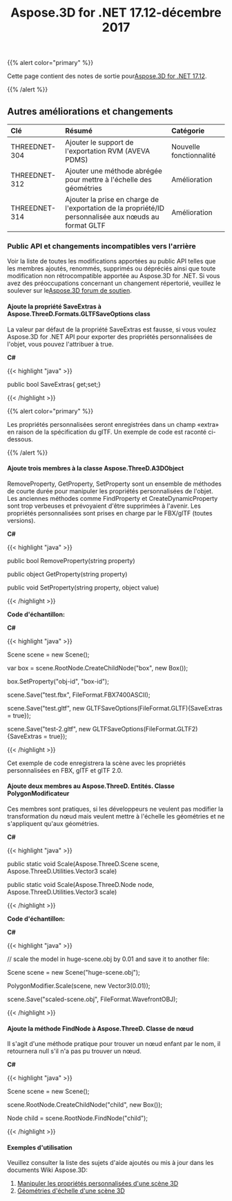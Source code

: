 ﻿---
title: Aspose.3D for .NET 17.12-décembre 2017
type: docs
weight: 10
url: /fr/net/aspose-3d-for-net-17-12-december-2017/
---
{{% alert color="primary" %}} 

Cette page contient des notes de sortie pour[Aspose.3D for .NET 17.12](https://www.nuget.org/packages/Aspose.3D/17.12.0).

{{% /alert %}} 
## **Autres améliorations et changements**

|**Clé**|**Résumé**|**Catégorie**|
|:- |:- |:- |
|THREEDNET-304|Ajouter le support de l'exportation RVM (AVEVA PDMS)|Nouvelle fonctionnalité|
|THREEDNET-312|Ajouter une méthode abrégée pour mettre à l'échelle des géométries|Amélioration|
|THREEDNET-314|Ajouter la prise en charge de l'exportation de la propriété/ID personnalisée aux nœuds au format GLTF|Amélioration|
### **Public API et changements incompatibles vers l'arrière**
Voir la liste de toutes les modifications apportées au public API telles que les membres ajoutés, renommés, supprimés ou dépréciés ainsi que toute modification non rétrocompatible apportée au Aspose.3D for .NET. Si vous avez des préoccupations concernant un changement répertorié, veuillez le soulever sur le[Aspose.3D forum de soutien](https://forum.aspose.com/c/3d/18).
#### **Ajoute la propriété SaveExtras à Aspose.ThreeD.Formats.GLTFSaveOptions class**
La valeur par défaut de la propriété SaveExtras est fausse, si vous voulez Aspose.3D for .NET API pour exporter des propriétés personnalisées de l'objet, vous pouvez l'attribuer à true.

**C#**

{{< highlight "java" >}}

 public bool SaveExtras{ get;set;}

{{< /highlight >}}

{{% alert color="primary" %}} 

Les propriétés personnalisées seront enregistrées dans un champ «extra» en raison de la spécification du glTF. Un exemple de code est raconté ci-dessous.

{{% /alert %}}
#### **Ajoute trois membres à la classe Aspose.ThreeD.A3DObject**
RemoveProperty, GetProperty, SetProperty sont un ensemble de méthodes de courte durée pour manipuler les propriétés personnalisées de l'objet. Les anciennes méthodes comme FindProperty et CreateDynamicProperty sont trop verbeuses et prévoyaient d'être supprimées à l'avenir. Les propriétés personnalisées sont prises en charge par le FBX/glTF (toutes versions).

**C#**

{{< highlight "java" >}}

 public bool RemoveProperty(string property)

public object GetProperty(string property)

public void SetProperty(string property, object value)

{{< /highlight >}}

**Code d'échantillon:**

**C#**

{{< highlight "java" >}}

 Scene scene = new Scene();

var box = scene.RootNode.CreateChildNode("box", new Box());

box.SetProperty("obj-id", "box-id");

scene.Save("test.fbx", FileFormat.FBX7400ASCII);

scene.Save("test.gltf", new GLTFSaveOptions(FileFormat.GLTF){SaveExtras = true});

scene.Save("test-2.gltf", new GLTFSaveOptions(FileFormat.GLTF2){SaveExtras = true});

{{< /highlight >}}

Cet exemple de code enregistrera la scène avec les propriétés personnalisées en FBX, glTF et glTF 2.0.
#### **Ajoute deux membres au Aspose.ThreeD. Entités. Classe PolygonModificateur**
Ces membres sont pratiques, si les développeurs ne veulent pas modifier la transformation du nœud mais veulent mettre à l'échelle les géométries et ne s'appliquent qu'aux géométries.

**C#**

{{< highlight "java" >}}

 public static void Scale(Aspose.ThreeD.Scene scene, Aspose.ThreeD.Utilities.Vector3 scale)

public static void Scale(Aspose.ThreeD.Node node, Aspose.ThreeD.Utilities.Vector3 scale)

{{< /highlight >}}

**Code d'échantillon:**

**C#**

{{< highlight "java" >}}

 // scale the model in huge-scene.obj by 0.01 and save it to another file:

Scene scene = new Scene("huge-scene.obj");

PolygonModifier.Scale(scene, new Vector3(0.01));

scene.Save("scaled-scene.obj", FileFormat.WavefrontOBJ);

{{< /highlight >}}
#### **Ajoute la méthode FindNode à Aspose.ThreeD. Classe de nœud**
Il s'agit d'une méthode pratique pour trouver un nœud enfant par le nom, il retournera null s'il n'a pas pu trouver un nœud.

**C#**

{{< highlight "java" >}}

 Scene scene = new Scene();

scene.RootNode.CreateChildNode("child", new Box());

Node child = scene.RootNode.FindNode("child");

{{< /highlight >}}
#### **Exemples d'utilisation**
Veuillez consulter la liste des sujets d'aide ajoutés ou mis à jour dans les documents Wiki Aspose.3D:

1. [Manipuler les propriétés personnalisées d'une scène 3D](/3d/fr/net/manipulate-custom-properties-of-a-3d-scene/)
1. [Géométries d'échelle d'une scène 3D](/3d/fr/net/scale-geometries-of-a-3d-scene/)

